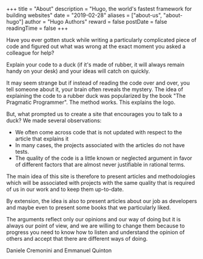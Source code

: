 +++
title = "About"
description = "Hugo, the world's fastest framework for building websites"
date = "2019-02-28"
aliases = ["about-us", "about-hugo"]
author = "Hugo Authors"
reward = false
postDate = false
readingTime = false
+++

Have you ever gotten stuck while writing a particularly complicated piece of code and figured out what was wrong at the exact moment you asked a colleague for help?

Explain your code to a duck (if it's made of rubber, it will always remain handy on your desk) and your ideas will catch on quickly.

It may seem strange but if instead of reading the code over and over, you tell someone about it, your brain often reveals the mystery. The idea of explaining the code to a rubber duck was popularized by the book "The Pragmatic Programmer". The method works. This explains the logo.

But, what prompted us to create a site that encourages you to talk to a duck?
We made several observations:
- We often come across code that is not updated with respect to the article that explains it
- In many cases, the projects associated with the articles do not have tests.
- The quality of the code is a little known or neglected argument in favor of different factors that are almost never justifiable in rational terms.

The main idea of this site is therefore to present articles and methodologies which will be associated with projects with the same quality that is required of us in our work and to keep them up-to-date.

By extension, the idea is also to present articles about our job as developers and maybe even to present some books that we particularly liked.

The arguments reflect only our opinions and our way of doing but it is always our point of view, and we are willing to change them because to progress you need to know how to listen and understand the opinion of others and accept that there are different ways of doing.

Daniele Cremonini and Emmanuel Quinton